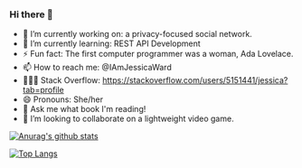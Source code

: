 ### Hi there 👋

- 🔭 I’m currently working on: a privacy-focused social network.
- 🌱 I’m currently learning: REST API Development
- ⚡ Fun fact: The first computer programmer was a woman, Ada Lovelace.
- 📫 How to reach me: @IAmJessicaWard
- 👩🏻‍💻 Stack Overflow: https://stackoverflow.com/users/5151441/jessica?tab=profile
- 😄 Pronouns: She/her
- 💬 Ask me what book I'm reading!
- 👯 I’m looking to collaborate on a lightweight video game.

[![Anurag's github stats](https://github-readme-stats.vercel.app/api?username=Jessicaward&show_icons=true&theme=vue)](https://github.com/anuraghazra/github-readme-stats)

[![Top Langs](https://github-readme-stats.vercel.app/api/top-langs/?username=Jessicaward&theme=vue)](https://github.com/anuraghazra/github-readme-stats)

<!--
**Jessicaward/Jessicaward** is a ✨ _special_ ✨ repository because its `README.md` (this file) appears on your GitHub profile.

Here are some ideas to get you started:

- 🔭 I’m currently working on ...
- 🌱 I’m currently learning ...
- 👯 I’m looking to collaborate on ...
- 🤔 I’m looking for help with ...
- 💬 Ask me about ...
- 📫 How to reach me: ...
- 😄 Pronouns: ...
- ⚡ Fun fact: ...
-->
